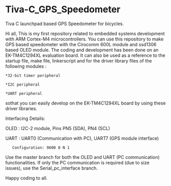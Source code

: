 # Tiva-C_GPS_Speedometer
Tiva C launchpad based GPS Speedometer for bicycles.

Hi all,
This is my first repository related to embedded systems development with ARM Cortex-M4 microcontrollers. You can use this repository to make GPS based speedometer
with the Cirocomm 600L module and ssd1306 based OLED module. The coding and development has been done on an EK-TM4C1294XL evaluation board.  It can also be used as a reference to the startup file, make file, linkerscript and for the driver
library files of the following modules :

    *32-bit timer peripheral
  
    *I2C peripheral
  
    *UART peripheral 
  
sothat you can easily develop on the EK-TM4C1294XL board by using these driver libraries.

Interfacing Details:

OLED : I2C-2 module, Pins PN5 (SDA), PN4 (SCL)

UART : UART0 (Communication with PC), UART7 (GPS module interface)

       Configuration: 9600 8 N 1
       
       
Use the master branch for both the OLED and UART (PC communication) functionalities. If only the PC communication is required (due to size issues), use the
Serial_pc_interface branch.


Happy coding to all.
